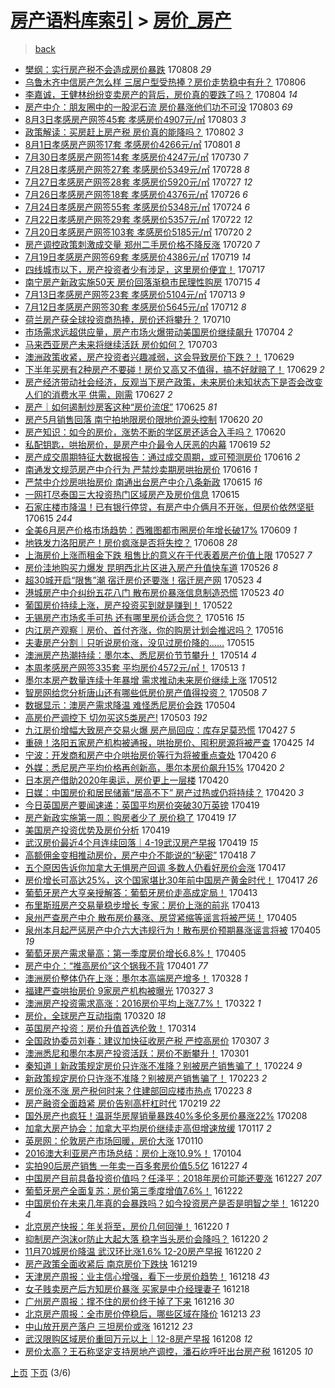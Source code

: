 [房产语料库索引](../../README.md)  > [房价_房产](房价_房产.md)
====
> [back](../README.md)

- [樊纲：实行房产税不会造成房价暴跌](http://jkwz.applinzi.com/ittc/6999383119067874321.html#%E6%A8%8A%E7%BA%B2%EF%BC%9A%E5%AE%9E%E8%A1%8C%E6%88%BF%E4%BA%A7%E7%A8%8E%E4%B8%8D%E4%BC%9A%E9%80%A0%E6%88%90%E6%88%BF%E4%BB%B7%E6%9A%B4%E8%B7%8C) 170808 *29* 
- [乌鲁木齐中信房产怎么样 三居户型受热捧？房价走势稳中有升？](http://jkwz.applinzi.com/ittc/6998630591678137360.html#%E4%B9%8C%E9%B2%81%E6%9C%A8%E9%BD%90%E4%B8%AD%E4%BF%A1%E6%88%BF%E4%BA%A7%E6%80%8E%E4%B9%88%E6%A0%B7+%E4%B8%89%E5%B1%85%E6%88%B7%E5%9E%8B%E5%8F%97%E7%83%AD%E6%8D%A7%EF%BC%9F%E6%88%BF%E4%BB%B7%E8%B5%B0%E5%8A%BF%E7%A8%B3%E4%B8%AD%E6%9C%89%E5%8D%87%EF%BC%9F) 170806  
- [李嘉诚，王健林纷纷变卖房产的背后，房价真的要跌了吗？](http://jkwz.applinzi.com/ittc/6997890757284070416.html#%E6%9D%8E%E5%98%89%E8%AF%9A%EF%BC%8C%E7%8E%8B%E5%81%A5%E6%9E%97%E7%BA%B7%E7%BA%B7%E5%8F%98%E5%8D%96%E6%88%BF%E4%BA%A7%E7%9A%84%E8%83%8C%E5%90%8E%EF%BC%8C%E6%88%BF%E4%BB%B7%E7%9C%9F%E7%9A%84%E8%A6%81%E8%B7%8C%E4%BA%86%E5%90%97%EF%BC%9F) 170804 *14* 
- [房产中介：朋友圈中的一股泥石流 房价暴涨他们功不可没](http://jkwz.applinzi.com/ittc/6997655848653161488.html#%E6%88%BF%E4%BA%A7%E4%B8%AD%E4%BB%8B%EF%BC%9A%E6%9C%8B%E5%8F%8B%E5%9C%88%E4%B8%AD%E7%9A%84%E4%B8%80%E8%82%A1%E6%B3%A5%E7%9F%B3%E6%B5%81+%E6%88%BF%E4%BB%B7%E6%9A%B4%E6%B6%A8%E4%BB%96%E4%BB%AC%E5%8A%9F%E4%B8%8D%E5%8F%AF%E6%B2%A1) 170803 *69* 
- [8月3日孝感房产网签45套 孝感房价4907元/㎡](http://jkwz.applinzi.com/ittc/6997637066794730512.html#8%E6%9C%883%E6%97%A5%E5%AD%9D%E6%84%9F%E6%88%BF%E4%BA%A7%E7%BD%91%E7%AD%BE45%E5%A5%97+%E5%AD%9D%E6%84%9F%E6%88%BF%E4%BB%B74907%E5%85%83%2F%E3%8E%A1) 170803 *3* 
- [政策解读：买房赶上房产税 房价真的能降吗？](http://jkwz.applinzi.com/ittc/6997148983280272400.html#%E6%94%BF%E7%AD%96%E8%A7%A3%E8%AF%BB%EF%BC%9A%E4%B9%B0%E6%88%BF%E8%B5%B6%E4%B8%8A%E6%88%BF%E4%BA%A7%E7%A8%8E+%E6%88%BF%E4%BB%B7%E7%9C%9F%E7%9A%84%E8%83%BD%E9%99%8D%E5%90%97%EF%BC%9F) 170802 *3* 
- [8月1日孝感房产网签17套 孝感房价4266元/㎡](http://jkwz.applinzi.com/ittc/6996896581398561809.html#8%E6%9C%881%E6%97%A5%E5%AD%9D%E6%84%9F%E6%88%BF%E4%BA%A7%E7%BD%91%E7%AD%BE17%E5%A5%97+%E5%AD%9D%E6%84%9F%E6%88%BF%E4%BB%B74266%E5%85%83%2F%E3%8E%A1) 170801 *8* 
- [7月30日孝感房产网签14套 孝感房价4247元/㎡](http://jkwz.applinzi.com/ittc/6996153508502701073.html#7%E6%9C%8830%E6%97%A5%E5%AD%9D%E6%84%9F%E6%88%BF%E4%BA%A7%E7%BD%91%E7%AD%BE14%E5%A5%97+%E5%AD%9D%E6%84%9F%E6%88%BF%E4%BB%B74247%E5%85%83%2F%E3%8E%A1) 170730 *7* 
- [7月28日孝感房产网签27套 孝感房价5349元/㎡](http://jkwz.applinzi.com/ittc/6995409875512067088.html#7%E6%9C%8828%E6%97%A5%E5%AD%9D%E6%84%9F%E6%88%BF%E4%BA%A7%E7%BD%91%E7%AD%BE27%E5%A5%97+%E5%AD%9D%E6%84%9F%E6%88%BF%E4%BB%B75349%E5%85%83%2F%E3%8E%A1) 170728 *8* 
- [7月27日孝感房产网签28套 孝感房价5920元/㎡](http://jkwz.applinzi.com/ittc/6995039326453629968.html#7%E6%9C%8827%E6%97%A5%E5%AD%9D%E6%84%9F%E6%88%BF%E4%BA%A7%E7%BD%91%E7%AD%BE28%E5%A5%97+%E5%AD%9D%E6%84%9F%E6%88%BF%E4%BB%B75920%E5%85%83%2F%E3%8E%A1) 170727 *12* 
- [7月26日孝感房产网签18套 孝感房价4376元/㎡](http://jkwz.applinzi.com/ittc/6994668216729994256.html#7%E6%9C%8826%E6%97%A5%E5%AD%9D%E6%84%9F%E6%88%BF%E4%BA%A7%E7%BD%91%E7%AD%BE18%E5%A5%97+%E5%AD%9D%E6%84%9F%E6%88%BF%E4%BB%B74376%E5%85%83%2F%E3%8E%A1) 170726 *6* 
- [7月24日孝感房产网签55套 孝感房价5348元/㎡](http://jkwz.applinzi.com/ittc/6993925515319444496.html#7%E6%9C%8824%E6%97%A5%E5%AD%9D%E6%84%9F%E6%88%BF%E4%BA%A7%E7%BD%91%E7%AD%BE55%E5%A5%97+%E5%AD%9D%E6%84%9F%E6%88%BF%E4%BB%B75348%E5%85%83%2F%E3%8E%A1) 170724 *6* 
- [7月22日孝感房产网签29套 孝感房价5357元/㎡](http://jkwz.applinzi.com/ittc/6993210142571906064.html#7%E6%9C%8822%E6%97%A5%E5%AD%9D%E6%84%9F%E6%88%BF%E4%BA%A7%E7%BD%91%E7%AD%BE29%E5%A5%97+%E5%AD%9D%E6%84%9F%E6%88%BF%E4%BB%B75357%E5%85%83%2F%E3%8E%A1) 170722 *12* 
- [7月20日孝感房产网签103套 孝感房价5185元/㎡](http://jkwz.applinzi.com/ittc/6992441728186188816.html#7%E6%9C%8820%E6%97%A5%E5%AD%9D%E6%84%9F%E6%88%BF%E4%BA%A7%E7%BD%91%E7%AD%BE103%E5%A5%97+%E5%AD%9D%E6%84%9F%E6%88%BF%E4%BB%B75185%E5%85%83%2F%E3%8E%A1) 170720 *2* 
- [房产调控政策刺激成交量 郑州二手房价格不降反涨](http://jkwz.applinzi.com/ittc/6992314149588435985.html#%E6%88%BF%E4%BA%A7%E8%B0%83%E6%8E%A7%E6%94%BF%E7%AD%96%E5%88%BA%E6%BF%80%E6%88%90%E4%BA%A4%E9%87%8F+%E9%83%91%E5%B7%9E%E4%BA%8C%E6%89%8B%E6%88%BF%E4%BB%B7%E6%A0%BC%E4%B8%8D%E9%99%8D%E5%8F%8D%E6%B6%A8) 170720 *7* 
- [7月19日孝感房产网签69套 孝感房价4386元/㎡](http://jkwz.applinzi.com/ittc/6992068345250448401.html#7%E6%9C%8819%E6%97%A5%E5%AD%9D%E6%84%9F%E6%88%BF%E4%BA%A7%E7%BD%91%E7%AD%BE69%E5%A5%97+%E5%AD%9D%E6%84%9F%E6%88%BF%E4%BB%B74386%E5%85%83%2F%E3%8E%A1) 170719 *14* 
- [四线城市以下，房产投资者少有涉足，这里房价便宜！](http://jkwz.applinzi.com/ittc/6991279211988648977.html#%E5%9B%9B%E7%BA%BF%E5%9F%8E%E5%B8%82%E4%BB%A5%E4%B8%8B%EF%BC%8C%E6%88%BF%E4%BA%A7%E6%8A%95%E8%B5%84%E8%80%85%E5%B0%91%E6%9C%89%E6%B6%89%E8%B6%B3%EF%BC%8C%E8%BF%99%E9%87%8C%E6%88%BF%E4%BB%B7%E4%BE%BF%E5%AE%9C%EF%BC%81) 170717  
- [南宁房产新政实施50天 房价回落渐稳市民理性购房](http://jkwz.applinzi.com/ittc/6990450862118667281.html#%E5%8D%97%E5%AE%81%E6%88%BF%E4%BA%A7%E6%96%B0%E6%94%BF%E5%AE%9E%E6%96%BD50%E5%A4%A9+%E6%88%BF%E4%BB%B7%E5%9B%9E%E8%90%BD%E6%B8%90%E7%A8%B3%E5%B8%82%E6%B0%91%E7%90%86%E6%80%A7%E8%B4%AD%E6%88%BF) 170715 *4* 
- [7月13日孝感房产网签23套 孝感房价5104元/㎡](http://jkwz.applinzi.com/ittc/6989844378372539408.html#7%E6%9C%8813%E6%97%A5%E5%AD%9D%E6%84%9F%E6%88%BF%E4%BA%A7%E7%BD%91%E7%AD%BE23%E5%A5%97+%E5%AD%9D%E6%84%9F%E6%88%BF%E4%BB%B75104%E5%85%83%2F%E3%8E%A1) 170713 *9* 
- [7月12日孝感房产网签30套 孝感房价5645元/㎡](http://jkwz.applinzi.com/ittc/6989470857028961296.html#7%E6%9C%8812%E6%97%A5%E5%AD%9D%E6%84%9F%E6%88%BF%E4%BA%A7%E7%BD%91%E7%AD%BE30%E5%A5%97+%E5%AD%9D%E6%84%9F%E6%88%BF%E4%BB%B75645%E5%85%83%2F%E3%8E%A1) 170712 *8* 
- [荷兰房产获全球投资商热捧，房价还将攀升？](http://jkwz.applinzi.com/ittc/6988622643417580548.html#%E8%8D%B7%E5%85%B0%E6%88%BF%E4%BA%A7%E8%8E%B7%E5%85%A8%E7%90%83%E6%8A%95%E8%B5%84%E5%95%86%E7%83%AD%E6%8D%A7%EF%BC%8C%E6%88%BF%E4%BB%B7%E8%BF%98%E5%B0%86%E6%94%80%E5%8D%87%EF%BC%9F) 170710  
- [市场需求远超供应量，房产市场火爆带动美国房价继续飙升](http://jkwz.applinzi.com/ittc/6986499674830537732.html#%E5%B8%82%E5%9C%BA%E9%9C%80%E6%B1%82%E8%BF%9C%E8%B6%85%E4%BE%9B%E5%BA%94%E9%87%8F%EF%BC%8C%E6%88%BF%E4%BA%A7%E5%B8%82%E5%9C%BA%E7%81%AB%E7%88%86%E5%B8%A6%E5%8A%A8%E7%BE%8E%E5%9B%BD%E6%88%BF%E4%BB%B7%E7%BB%A7%E7%BB%AD%E9%A3%99%E5%8D%87) 170704 *2* 
- [马来西亚房产未来将继续活跃 房价如何？](http://jkwz.applinzi.com/ittc/6986075503222850565.html#%E9%A9%AC%E6%9D%A5%E8%A5%BF%E4%BA%9A%E6%88%BF%E4%BA%A7%E6%9C%AA%E6%9D%A5%E5%B0%86%E7%BB%A7%E7%BB%AD%E6%B4%BB%E8%B7%83+%E6%88%BF%E4%BB%B7%E5%A6%82%E4%BD%95%EF%BC%9F) 170703  
- [澳洲政策收紧，房产投资者兴趣减弱，这会导致房价下跌？！](http://jkwz.applinzi.com/ittc/6984602322100290565.html#%E6%BE%B3%E6%B4%B2%E6%94%BF%E7%AD%96%E6%94%B6%E7%B4%A7%EF%BC%8C%E6%88%BF%E4%BA%A7%E6%8A%95%E8%B5%84%E8%80%85%E5%85%B4%E8%B6%A3%E5%87%8F%E5%BC%B1%EF%BC%8C%E8%BF%99%E4%BC%9A%E5%AF%BC%E8%87%B4%E6%88%BF%E4%BB%B7%E4%B8%8B%E8%B7%8C%EF%BC%9F%EF%BC%81) 170629  
- [下半年买房有2种房产不要碰！房价又高又不值得，搞不好就赔了！](http://jkwz.applinzi.com/ittc/6984589395691570181.html#%E4%B8%8B%E5%8D%8A%E5%B9%B4%E4%B9%B0%E6%88%BF%E6%9C%892%E7%A7%8D%E6%88%BF%E4%BA%A7%E4%B8%8D%E8%A6%81%E7%A2%B0%EF%BC%81%E6%88%BF%E4%BB%B7%E5%8F%88%E9%AB%98%E5%8F%88%E4%B8%8D%E5%80%BC%E5%BE%97%EF%BC%8C%E6%90%9E%E4%B8%8D%E5%A5%BD%E5%B0%B1%E8%B5%94%E4%BA%86%EF%BC%81) 170629 *2* 
- [房产经济带动社会经济，反观当下房产政策，未来房价未知状态下是否会改变人们的消费水平 供需，刚需](http://jkwz.applinzi.com/ittc/6982748222488314885.html#%E6%88%BF%E4%BA%A7%E7%BB%8F%E6%B5%8E%E5%B8%A6%E5%8A%A8%E7%A4%BE%E4%BC%9A%E7%BB%8F%E6%B5%8E%EF%BC%8C%E5%8F%8D%E8%A7%82%E5%BD%93%E4%B8%8B%E6%88%BF%E4%BA%A7%E6%94%BF%E7%AD%96%EF%BC%8C%E6%9C%AA%E6%9D%A5%E6%88%BF%E4%BB%B7%E6%9C%AA%E7%9F%A5%E7%8A%B6%E6%80%81%E4%B8%8B%E6%98%AF%E5%90%A6%E4%BC%9A%E6%94%B9%E5%8F%98%E4%BA%BA%E4%BB%AC%E7%9A%84%E6%B6%88%E8%B4%B9%E6%B0%B4%E5%B9%B3+%E4%BE%9B%E9%9C%80%EF%BC%8C%E5%88%9A%E9%9C%80) 170627 *2* 
- [房产｜如何遏制炒房客这种“房价流氓”](http://jkwz.applinzi.com/ittc/6983048302416102404.html#%E6%88%BF%E4%BA%A7%EF%BD%9C%E5%A6%82%E4%BD%95%E9%81%8F%E5%88%B6%E7%82%92%E6%88%BF%E5%AE%A2%E8%BF%99%E7%A7%8D%E2%80%9C%E6%88%BF%E4%BB%B7%E6%B5%81%E6%B0%93%E2%80%9D) 170625 *81* 
- [房产5月销售回落 南宁拍地限房价限地价源头控制](http://jkwz.applinzi.com/ittc/6981250126621180932.html#%E6%88%BF%E4%BA%A75%E6%9C%88%E9%94%80%E5%94%AE%E5%9B%9E%E8%90%BD+%E5%8D%97%E5%AE%81%E6%8B%8D%E5%9C%B0%E9%99%90%E6%88%BF%E4%BB%B7%E9%99%90%E5%9C%B0%E4%BB%B7%E6%BA%90%E5%A4%B4%E6%8E%A7%E5%88%B6) 170620 *20* 
- [房产知识：如今的房价，涨势不断的学区房还适合入手吗？](http://jkwz.applinzi.com/ittc/6981197628841657348.html#%E6%88%BF%E4%BA%A7%E7%9F%A5%E8%AF%86%EF%BC%9A%E5%A6%82%E4%BB%8A%E7%9A%84%E6%88%BF%E4%BB%B7%EF%BC%8C%E6%B6%A8%E5%8A%BF%E4%B8%8D%E6%96%AD%E7%9A%84%E5%AD%A6%E5%8C%BA%E6%88%BF%E8%BF%98%E9%80%82%E5%90%88%E5%85%A5%E6%89%8B%E5%90%97%EF%BC%9F) 170620  
- [私配钥匙，哄抬房价，是房产中介最令人厌恶的内幕](http://jkwz.applinzi.com/ittc/6980992280042144773.html#%E7%A7%81%E9%85%8D%E9%92%A5%E5%8C%99%EF%BC%8C%E5%93%84%E6%8A%AC%E6%88%BF%E4%BB%B7%EF%BC%8C%E6%98%AF%E6%88%BF%E4%BA%A7%E4%B8%AD%E4%BB%8B%E6%9C%80%E4%BB%A4%E4%BA%BA%E5%8E%8C%E6%81%B6%E7%9A%84%E5%86%85%E5%B9%95) 170619 *52* 
- [房产成交周期特征大数据报告：通过成交周期，或可预测房价](http://jkwz.applinzi.com/ittc/6979745619097699332.html#%E6%88%BF%E4%BA%A7%E6%88%90%E4%BA%A4%E5%91%A8%E6%9C%9F%E7%89%B9%E5%BE%81%E5%A4%A7%E6%95%B0%E6%8D%AE%E6%8A%A5%E5%91%8A%EF%BC%9A%E9%80%9A%E8%BF%87%E6%88%90%E4%BA%A4%E5%91%A8%E6%9C%9F%EF%BC%8C%E6%88%96%E5%8F%AF%E9%A2%84%E6%B5%8B%E6%88%BF%E4%BB%B7) 170616 *2* 
- [南通发文规范房产中介行为 严禁炒卖期房哄抬房价](http://jkwz.applinzi.com/ittc/6979709666371044357.html#%E5%8D%97%E9%80%9A%E5%8F%91%E6%96%87%E8%A7%84%E8%8C%83%E6%88%BF%E4%BA%A7%E4%B8%AD%E4%BB%8B%E8%A1%8C%E4%B8%BA+%E4%B8%A5%E7%A6%81%E7%82%92%E5%8D%96%E6%9C%9F%E6%88%BF%E5%93%84%E6%8A%AC%E6%88%BF%E4%BB%B7) 170616 *1* 
- [严禁中介炒房哄抬房价 南通出台房产中介八条新政](http://jkwz.applinzi.com/ittc/6979485035869504517.html#%E4%B8%A5%E7%A6%81%E4%B8%AD%E4%BB%8B%E7%82%92%E6%88%BF%E5%93%84%E6%8A%AC%E6%88%BF%E4%BB%B7+%E5%8D%97%E9%80%9A%E5%87%BA%E5%8F%B0%E6%88%BF%E4%BA%A7%E4%B8%AD%E4%BB%8B%E5%85%AB%E6%9D%A1%E6%96%B0%E6%94%BF) 170615 *16* 
- [一网打尽泰国三大投资热门区域房产及房价信息](http://jkwz.applinzi.com/ittc/6979394158669071365.html#%E4%B8%80%E7%BD%91%E6%89%93%E5%B0%BD%E6%B3%B0%E5%9B%BD%E4%B8%89%E5%A4%A7%E6%8A%95%E8%B5%84%E7%83%AD%E9%97%A8%E5%8C%BA%E5%9F%9F%E6%88%BF%E4%BA%A7%E5%8F%8A%E6%88%BF%E4%BB%B7%E4%BF%A1%E6%81%AF) 170615  
- [石家庄楼市降温！已有银行停贷，有房产中介俩月不开张，但房价依然坚挺](http://jkwz.applinzi.com/ittc/6979325629420798981.html#%E7%9F%B3%E5%AE%B6%E5%BA%84%E6%A5%BC%E5%B8%82%E9%99%8D%E6%B8%A9%EF%BC%81%E5%B7%B2%E6%9C%89%E9%93%B6%E8%A1%8C%E5%81%9C%E8%B4%B7%EF%BC%8C%E6%9C%89%E6%88%BF%E4%BA%A7%E4%B8%AD%E4%BB%8B%E4%BF%A9%E6%9C%88%E4%B8%8D%E5%BC%80%E5%BC%A0%EF%BC%8C%E4%BD%86%E6%88%BF%E4%BB%B7%E4%BE%9D%E7%84%B6%E5%9D%9A%E6%8C%BA) 170615 *244* 
- [全美6月房产价格市场趋势：西雅图都市圈房价年增长破17%](http://jkwz.applinzi.com/ittc/6977176753981096964.html#%E5%85%A8%E7%BE%8E6%E6%9C%88%E6%88%BF%E4%BA%A7%E4%BB%B7%E6%A0%BC%E5%B8%82%E5%9C%BA%E8%B6%8B%E5%8A%BF%EF%BC%9A%E8%A5%BF%E9%9B%85%E5%9B%BE%E9%83%BD%E5%B8%82%E5%9C%88%E6%88%BF%E4%BB%B7%E5%B9%B4%E5%A2%9E%E9%95%BF%E7%A0%B417%25) 170609 *1* 
- [地铁发力洛阳房产！房价疯涨是否将失控？](http://jkwz.applinzi.com/ittc/6976815064550999045.html#%E5%9C%B0%E9%93%81%E5%8F%91%E5%8A%9B%E6%B4%9B%E9%98%B3%E6%88%BF%E4%BA%A7%EF%BC%81%E6%88%BF%E4%BB%B7%E7%96%AF%E6%B6%A8%E6%98%AF%E5%90%A6%E5%B0%86%E5%A4%B1%E6%8E%A7%EF%BC%9F) 170608 *28* 
- [上海房价上涨而租金下跌 租售比的意义在于代表着房产价值上限](http://jkwz.applinzi.com/ittc/6972402052712907780.html#%E4%B8%8A%E6%B5%B7%E6%88%BF%E4%BB%B7%E4%B8%8A%E6%B6%A8%E8%80%8C%E7%A7%9F%E9%87%91%E4%B8%8B%E8%B7%8C+%E7%A7%9F%E5%94%AE%E6%AF%94%E7%9A%84%E6%84%8F%E4%B9%89%E5%9C%A8%E4%BA%8E%E4%BB%A3%E8%A1%A8%E7%9D%80%E6%88%BF%E4%BA%A7%E4%BB%B7%E5%80%BC%E4%B8%8A%E9%99%90) 170527 *7* 
- [房价洼地购买力爆发 昆明西北片区进入房产升值快车道](http://jkwz.applinzi.com/ittc/6972012505231524868.html#%E6%88%BF%E4%BB%B7%E6%B4%BC%E5%9C%B0%E8%B4%AD%E4%B9%B0%E5%8A%9B%E7%88%86%E5%8F%91+%E6%98%86%E6%98%8E%E8%A5%BF%E5%8C%97%E7%89%87%E5%8C%BA%E8%BF%9B%E5%85%A5%E6%88%BF%E4%BA%A7%E5%8D%87%E5%80%BC%E5%BF%AB%E8%BD%A6%E9%81%93) 170526 *8* 
- [超30城开启“限售”潮 宿迁房价还要涨！宿迁房产网](http://jkwz.applinzi.com/ittc/6970863115171267588.html#%E8%B6%8530%E5%9F%8E%E5%BC%80%E5%90%AF%E2%80%9C%E9%99%90%E5%94%AE%E2%80%9D%E6%BD%AE+%E5%AE%BF%E8%BF%81%E6%88%BF%E4%BB%B7%E8%BF%98%E8%A6%81%E6%B6%A8%EF%BC%81%E5%AE%BF%E8%BF%81%E6%88%BF%E4%BA%A7%E7%BD%91) 170523 *4* 
- [港城房产中介纠纷五花八门 散布房价暴涨信息制造恐慌](http://jkwz.applinzi.com/ittc/6970832112608347141.html#%E6%B8%AF%E5%9F%8E%E6%88%BF%E4%BA%A7%E4%B8%AD%E4%BB%8B%E7%BA%A0%E7%BA%B7%E4%BA%94%E8%8A%B1%E5%85%AB%E9%97%A8+%E6%95%A3%E5%B8%83%E6%88%BF%E4%BB%B7%E6%9A%B4%E6%B6%A8%E4%BF%A1%E6%81%AF%E5%88%B6%E9%80%A0%E6%81%90%E6%85%8C) 170523 *40* 
- [葡国房价持续上涨，房产投资买到就是赚到！](http://jkwz.applinzi.com/ittc/6970430190806107140.html#%E8%91%A1%E5%9B%BD%E6%88%BF%E4%BB%B7%E6%8C%81%E7%BB%AD%E4%B8%8A%E6%B6%A8%EF%BC%8C%E6%88%BF%E4%BA%A7%E6%8A%95%E8%B5%84%E4%B9%B0%E5%88%B0%E5%B0%B1%E6%98%AF%E8%B5%9A%E5%88%B0%EF%BC%81) 170522  
- [无锡房产市场炙手可热 还有哪里房价适合您？](http://jkwz.applinzi.com/ittc/6968203948631524356.html#%E6%97%A0%E9%94%A1%E6%88%BF%E4%BA%A7%E5%B8%82%E5%9C%BA%E7%82%99%E6%89%8B%E5%8F%AF%E7%83%AD+%E8%BF%98%E6%9C%89%E5%93%AA%E9%87%8C%E6%88%BF%E4%BB%B7%E9%80%82%E5%90%88%E6%82%A8%EF%BC%9F) 170516 *15* 
- [内江房产观察｜房价、首付齐涨，你的购房计划会推迟吗？](http://jkwz.applinzi.com/ittc/6968197928878343172.html#%E5%86%85%E6%B1%9F%E6%88%BF%E4%BA%A7%E8%A7%82%E5%AF%9F%EF%BD%9C%E6%88%BF%E4%BB%B7%E3%80%81%E9%A6%96%E4%BB%98%E9%BD%90%E6%B6%A8%EF%BC%8C%E4%BD%A0%E7%9A%84%E8%B4%AD%E6%88%BF%E8%AE%A1%E5%88%92%E4%BC%9A%E6%8E%A8%E8%BF%9F%E5%90%97%EF%BC%9F) 170516  
- [夫妻房产分割｜只听说房价涨，没见过房价降的……](http://jkwz.applinzi.com/ittc/6965336130303034372.html#%E5%A4%AB%E5%A6%BB%E6%88%BF%E4%BA%A7%E5%88%86%E5%89%B2%EF%BD%9C%E5%8F%AA%E5%90%AC%E8%AF%B4%E6%88%BF%E4%BB%B7%E6%B6%A8%EF%BC%8C%E6%B2%A1%E8%A7%81%E8%BF%87%E6%88%BF%E4%BB%B7%E9%99%8D%E7%9A%84%E2%80%A6%E2%80%A6) 170515  
- [澳洲房产热潮持续：墨尔本、悉尼房价节节攀升！](http://jkwz.applinzi.com/ittc/6966870773837857796.html#%E6%BE%B3%E6%B4%B2%E6%88%BF%E4%BA%A7%E7%83%AD%E6%BD%AE%E6%8C%81%E7%BB%AD%EF%BC%9A%E5%A2%A8%E5%B0%94%E6%9C%AC%E3%80%81%E6%82%89%E5%B0%BC%E6%88%BF%E4%BB%B7%E8%8A%82%E8%8A%82%E6%94%80%E5%8D%87%EF%BC%81) 170514 *4* 
- [本周孝感房产网签335套 平均房价4572元/㎡！](http://jkwz.applinzi.com/ittc/6967100807328564229.html#%E6%9C%AC%E5%91%A8%E5%AD%9D%E6%84%9F%E6%88%BF%E4%BA%A7%E7%BD%91%E7%AD%BE335%E5%A5%97+%E5%B9%B3%E5%9D%87%E6%88%BF%E4%BB%B74572%E5%85%83%2F%E3%8E%A1%EF%BC%81) 170513 *1* 
- [墨尔本房产数量连续十年暴增 需求推动未来房价继续上涨](http://jkwz.applinzi.com/ittc/6966724867859678212.html#%E5%A2%A8%E5%B0%94%E6%9C%AC%E6%88%BF%E4%BA%A7%E6%95%B0%E9%87%8F%E8%BF%9E%E7%BB%AD%E5%8D%81%E5%B9%B4%E6%9A%B4%E5%A2%9E+%E9%9C%80%E6%B1%82%E6%8E%A8%E5%8A%A8%E6%9C%AA%E6%9D%A5%E6%88%BF%E4%BB%B7%E7%BB%A7%E7%BB%AD%E4%B8%8A%E6%B6%A8) 170512  
- [智房网给您分析唐山还有哪些低房价房产值得投资？](http://jkwz.applinzi.com/ittc/6965329058479997957.html#%E6%99%BA%E6%88%BF%E7%BD%91%E7%BB%99%E6%82%A8%E5%88%86%E6%9E%90%E5%94%90%E5%B1%B1%E8%BF%98%E6%9C%89%E5%93%AA%E4%BA%9B%E4%BD%8E%E6%88%BF%E4%BB%B7%E6%88%BF%E4%BA%A7%E5%80%BC%E5%BE%97%E6%8A%95%E8%B5%84%EF%BC%9F) 170508 *7* 
- [数据显示：澳房产需求降温 难怪悉尼房价会跌](http://jkwz.applinzi.com/ittc/6963814770250613765.html#%E6%95%B0%E6%8D%AE%E6%98%BE%E7%A4%BA%EF%BC%9A%E6%BE%B3%E6%88%BF%E4%BA%A7%E9%9C%80%E6%B1%82%E9%99%8D%E6%B8%A9+%E9%9A%BE%E6%80%AA%E6%82%89%E5%B0%BC%E6%88%BF%E4%BB%B7%E4%BC%9A%E8%B7%8C) 170504  
- [高房价严调控下 切勿买这5类房产!](http://jkwz.applinzi.com/ittc/6963550188776981509.html#%E9%AB%98%E6%88%BF%E4%BB%B7%E4%B8%A5%E8%B0%83%E6%8E%A7%E4%B8%8B+%E5%88%87%E5%8B%BF%E4%B9%B0%E8%BF%995%E7%B1%BB%E6%88%BF%E4%BA%A7%21) 170503 *192* 
- [九江房价增幅大致房产交易火爆 房产局回应：库存足莫恐慌](http://jkwz.applinzi.com/ittc/6961126997085389829.html#%E4%B9%9D%E6%B1%9F%E6%88%BF%E4%BB%B7%E5%A2%9E%E5%B9%85%E5%A4%A7%E8%87%B4%E6%88%BF%E4%BA%A7%E4%BA%A4%E6%98%93%E7%81%AB%E7%88%86+%E6%88%BF%E4%BA%A7%E5%B1%80%E5%9B%9E%E5%BA%94%EF%BC%9A%E5%BA%93%E5%AD%98%E8%B6%B3%E8%8E%AB%E6%81%90%E6%85%8C) 170427 *5* 
- [重磅！洛阳五家房产机构被通报，哄抬房价、囤积房源将被严查](http://jkwz.applinzi.com/ittc/6960399116680037380.html#%E9%87%8D%E7%A3%85%EF%BC%81%E6%B4%9B%E9%98%B3%E4%BA%94%E5%AE%B6%E6%88%BF%E4%BA%A7%E6%9C%BA%E6%9E%84%E8%A2%AB%E9%80%9A%E6%8A%A5%EF%BC%8C%E5%93%84%E6%8A%AC%E6%88%BF%E4%BB%B7%E3%80%81%E5%9B%A4%E7%A7%AF%E6%88%BF%E6%BA%90%E5%B0%86%E8%A2%AB%E4%B8%A5%E6%9F%A5) 170425 *14* 
- [宁波：开发商和房产中介哄抬房价等行为将被重点查处](http://jkwz.applinzi.com/ittc/6958636652128896005.html#%E5%AE%81%E6%B3%A2%EF%BC%9A%E5%BC%80%E5%8F%91%E5%95%86%E5%92%8C%E6%88%BF%E4%BA%A7%E4%B8%AD%E4%BB%8B%E5%93%84%E6%8A%AC%E6%88%BF%E4%BB%B7%E7%AD%89%E8%A1%8C%E4%B8%BA%E5%B0%86%E8%A2%AB%E9%87%8D%E7%82%B9%E6%9F%A5%E5%A4%84) 170420 *6* 
- [外媒：悉尼房产平均价格再创新高，墨尔本房价飙升15%](http://jkwz.applinzi.com/ittc/6958633181791126533.html#%E5%A4%96%E5%AA%92%EF%BC%9A%E6%82%89%E5%B0%BC%E6%88%BF%E4%BA%A7%E5%B9%B3%E5%9D%87%E4%BB%B7%E6%A0%BC%E5%86%8D%E5%88%9B%E6%96%B0%E9%AB%98%EF%BC%8C%E5%A2%A8%E5%B0%94%E6%9C%AC%E6%88%BF%E4%BB%B7%E9%A3%99%E5%8D%8715%25) 170420 *2* 
- [日本房产借助2020年奥运，房价更上一层楼](http://jkwz.applinzi.com/ittc/6958620490485728260.html#%E6%97%A5%E6%9C%AC%E6%88%BF%E4%BA%A7%E5%80%9F%E5%8A%A92020%E5%B9%B4%E5%A5%A5%E8%BF%90%EF%BC%8C%E6%88%BF%E4%BB%B7%E6%9B%B4%E4%B8%8A%E4%B8%80%E5%B1%82%E6%A5%BC) 170420  
- [日媒：中国房价和居民储蓄“居高不下” 房产过热或仍将持续？](http://jkwz.applinzi.com/ittc/6958571760243966981.html#%E6%97%A5%E5%AA%92%EF%BC%9A%E4%B8%AD%E5%9B%BD%E6%88%BF%E4%BB%B7%E5%92%8C%E5%B1%85%E6%B0%91%E5%82%A8%E8%93%84%E2%80%9C%E5%B1%85%E9%AB%98%E4%B8%8D%E4%B8%8B%E2%80%9D+%E6%88%BF%E4%BA%A7%E8%BF%87%E7%83%AD%E6%88%96%E4%BB%8D%E5%B0%86%E6%8C%81%E7%BB%AD%EF%BC%9F) 170420 *3* 
- [今日英国房产要闻速递：英国平均房价突破30万英镑](http://jkwz.applinzi.com/ittc/6958388652672549892.html#%E4%BB%8A%E6%97%A5%E8%8B%B1%E5%9B%BD%E6%88%BF%E4%BA%A7%E8%A6%81%E9%97%BB%E9%80%9F%E9%80%92%EF%BC%9A%E8%8B%B1%E5%9B%BD%E5%B9%B3%E5%9D%87%E6%88%BF%E4%BB%B7%E7%AA%81%E7%A0%B430%E4%B8%87%E8%8B%B1%E9%95%91) 170419  
- [房产新政实施第一周：购房者少了 房价稳了](http://jkwz.applinzi.com/ittc/6958335838160159749.html#%E6%88%BF%E4%BA%A7%E6%96%B0%E6%94%BF%E5%AE%9E%E6%96%BD%E7%AC%AC%E4%B8%80%E5%91%A8%EF%BC%9A%E8%B4%AD%E6%88%BF%E8%80%85%E5%B0%91%E4%BA%86+%E6%88%BF%E4%BB%B7%E7%A8%B3%E4%BA%86) 170419 *17* 
- [美国房产投资优势及房价分析](http://jkwz.applinzi.com/ittc/6958312651510776836.html#%E7%BE%8E%E5%9B%BD%E6%88%BF%E4%BA%A7%E6%8A%95%E8%B5%84%E4%BC%98%E5%8A%BF%E5%8F%8A%E6%88%BF%E4%BB%B7%E5%88%86%E6%9E%90) 170419  
- [武汉房价最近4个月连续回落｜4-19武汉房产早报](http://jkwz.applinzi.com/ittc/6958147732249248772.html#%E6%AD%A6%E6%B1%89%E6%88%BF%E4%BB%B7%E6%9C%80%E8%BF%914%E4%B8%AA%E6%9C%88%E8%BF%9E%E7%BB%AD%E5%9B%9E%E8%90%BD%EF%BD%9C4-19%E6%AD%A6%E6%B1%89%E6%88%BF%E4%BA%A7%E6%97%A9%E6%8A%A5) 170419 *15* 
- [高额佣金变相推动房价，房产中介不能说的“秘密”](http://jkwz.applinzi.com/ittc/6957904725763687429.html#%E9%AB%98%E9%A2%9D%E4%BD%A3%E9%87%91%E5%8F%98%E7%9B%B8%E6%8E%A8%E5%8A%A8%E6%88%BF%E4%BB%B7%EF%BC%8C%E6%88%BF%E4%BA%A7%E4%B8%AD%E4%BB%8B%E4%B8%8D%E8%83%BD%E8%AF%B4%E7%9A%84%E2%80%9C%E7%A7%98%E5%AF%86%E2%80%9D) 170418 *7* 
- [五个原因告诉你加拿大无惧房产回调 多数人仍看好房价会涨](http://jkwz.applinzi.com/ittc/6957475624980579332.html#%E4%BA%94%E4%B8%AA%E5%8E%9F%E5%9B%A0%E5%91%8A%E8%AF%89%E4%BD%A0%E5%8A%A0%E6%8B%BF%E5%A4%A7%E6%97%A0%E6%83%A7%E6%88%BF%E4%BA%A7%E5%9B%9E%E8%B0%83+%E5%A4%9A%E6%95%B0%E4%BA%BA%E4%BB%8D%E7%9C%8B%E5%A5%BD%E6%88%BF%E4%BB%B7%E4%BC%9A%E6%B6%A8) 170417  
- [房价增长可高达25%，这个国家堪比30年前中国房产黄金时代！](http://jkwz.applinzi.com/ittc/6957424731744633860.html#%E6%88%BF%E4%BB%B7%E5%A2%9E%E9%95%BF%E5%8F%AF%E9%AB%98%E8%BE%BE25%25%EF%BC%8C%E8%BF%99%E4%B8%AA%E5%9B%BD%E5%AE%B6%E5%A0%AA%E6%AF%9430%E5%B9%B4%E5%89%8D%E4%B8%AD%E5%9B%BD%E6%88%BF%E4%BA%A7%E9%BB%84%E9%87%91%E6%97%B6%E4%BB%A3%EF%BC%81) 170417 *26* 
- [葡萄牙房产大亨亲授解答：葡萄牙房价走高成定局！](http://jkwz.applinzi.com/ittc/6956069188014703621.html#%E8%91%A1%E8%90%84%E7%89%99%E6%88%BF%E4%BA%A7%E5%A4%A7%E4%BA%A8%E4%BA%B2%E6%8E%88%E8%A7%A3%E7%AD%94%EF%BC%9A%E8%91%A1%E8%90%84%E7%89%99%E6%88%BF%E4%BB%B7%E8%B5%B0%E9%AB%98%E6%88%90%E5%AE%9A%E5%B1%80%EF%BC%81) 170413  
- [布里斯班房产交易量稳步增长 专家：房价上涨的前兆](http://jkwz.applinzi.com/ittc/6956042421304558597.html#%E5%B8%83%E9%87%8C%E6%96%AF%E7%8F%AD%E6%88%BF%E4%BA%A7%E4%BA%A4%E6%98%93%E9%87%8F%E7%A8%B3%E6%AD%A5%E5%A2%9E%E9%95%BF+%E4%B8%93%E5%AE%B6%EF%BC%9A%E6%88%BF%E4%BB%B7%E4%B8%8A%E6%B6%A8%E7%9A%84%E5%89%8D%E5%85%86) 170413  
- [泉州严查房产中介 散布房价暴涨、房贷紧缩等谣言将被严惩！](http://jkwz.applinzi.com/ittc/6953177113812272133.html#%E6%B3%89%E5%B7%9E%E4%B8%A5%E6%9F%A5%E6%88%BF%E4%BA%A7%E4%B8%AD%E4%BB%8B+%E6%95%A3%E5%B8%83%E6%88%BF%E4%BB%B7%E6%9A%B4%E6%B6%A8%E3%80%81%E6%88%BF%E8%B4%B7%E7%B4%A7%E7%BC%A9%E7%AD%89%E8%B0%A3%E8%A8%80%E5%B0%86%E8%A2%AB%E4%B8%A5%E6%83%A9%EF%BC%81) 170405  
- [泉州本月起严惩房产中介六大违规行为！散布房价预期暴涨谣言将被](http://jkwz.applinzi.com/ittc/6953152691348964356.html#%E6%B3%89%E5%B7%9E%E6%9C%AC%E6%9C%88%E8%B5%B7%E4%B8%A5%E6%83%A9%E6%88%BF%E4%BA%A7%E4%B8%AD%E4%BB%8B%E5%85%AD%E5%A4%A7%E8%BF%9D%E8%A7%84%E8%A1%8C%E4%B8%BA%EF%BC%81%E6%95%A3%E5%B8%83%E6%88%BF%E4%BB%B7%E9%A2%84%E6%9C%9F%E6%9A%B4%E6%B6%A8%E8%B0%A3%E8%A8%80%E5%B0%86%E8%A2%AB) 170405 *19* 
- [葡萄牙房产需求量高：第一季度房价增长6.8%！](http://jkwz.applinzi.com/ittc/6953100465528112133.html#%E8%91%A1%E8%90%84%E7%89%99%E6%88%BF%E4%BA%A7%E9%9C%80%E6%B1%82%E9%87%8F%E9%AB%98%EF%BC%9A%E7%AC%AC%E4%B8%80%E5%AD%A3%E5%BA%A6%E6%88%BF%E4%BB%B7%E5%A2%9E%E9%95%BF6.8%25%EF%BC%81) 170405  
- [房产中介：“推高房价”这个锅我不背](http://jkwz.applinzi.com/ittc/6951660759284188165.html#%E6%88%BF%E4%BA%A7%E4%B8%AD%E4%BB%8B%EF%BC%9A%E2%80%9C%E6%8E%A8%E9%AB%98%E6%88%BF%E4%BB%B7%E2%80%9D%E8%BF%99%E4%B8%AA%E9%94%85%E6%88%91%E4%B8%8D%E8%83%8C) 170401 *77* 
- [澳洲房价整体仍在上涨：墨尔本高端房产增多！](http://jkwz.applinzi.com/ittc/6950131185685627908.html#%E6%BE%B3%E6%B4%B2%E6%88%BF%E4%BB%B7%E6%95%B4%E4%BD%93%E4%BB%8D%E5%9C%A8%E4%B8%8A%E6%B6%A8%EF%BC%9A%E5%A2%A8%E5%B0%94%E6%9C%AC%E9%AB%98%E7%AB%AF%E6%88%BF%E4%BA%A7%E5%A2%9E%E5%A4%9A%EF%BC%81) 170328 *1* 
- [福建严查哄抬房价 9家房产机构被曝光](http://jkwz.applinzi.com/ittc/6949718813133243397.html#%E7%A6%8F%E5%BB%BA%E4%B8%A5%E6%9F%A5%E5%93%84%E6%8A%AC%E6%88%BF%E4%BB%B7+9%E5%AE%B6%E6%88%BF%E4%BA%A7%E6%9C%BA%E6%9E%84%E8%A2%AB%E6%9B%9D%E5%85%89) 170327 *3* 
- [澳洲房产投资需求高涨：2016房价平均上涨7.7%！](http://jkwz.applinzi.com/ittc/6947903485084435461.html#%E6%BE%B3%E6%B4%B2%E6%88%BF%E4%BA%A7%E6%8A%95%E8%B5%84%E9%9C%80%E6%B1%82%E9%AB%98%E6%B6%A8%EF%BC%9A2016%E6%88%BF%E4%BB%B7%E5%B9%B3%E5%9D%87%E4%B8%8A%E6%B6%A87.7%25%EF%BC%81) 170322 *1* 
- [房价，全球房产互动指南](http://jkwz.applinzi.com/ittc/6946740276516357125.html#%E6%88%BF%E4%BB%B7%EF%BC%8C%E5%85%A8%E7%90%83%E6%88%BF%E4%BA%A7%E4%BA%92%E5%8A%A8%E6%8C%87%E5%8D%97) 170320 *18* 
- [英国房产投资：房价升值首选伦敦！](http://jkwz.applinzi.com/ittc/6944938988019385348.html#%E8%8B%B1%E5%9B%BD%E6%88%BF%E4%BA%A7%E6%8A%95%E8%B5%84%EF%BC%9A%E6%88%BF%E4%BB%B7%E5%8D%87%E5%80%BC%E9%A6%96%E9%80%89%E4%BC%A6%E6%95%A6%EF%BC%81) 170314  
- [全国政协委员刘春：建议加快征收房产税 严控高房价](http://jkwz.applinzi.com/ittc/6942205556419986436.html#%E5%85%A8%E5%9B%BD%E6%94%BF%E5%8D%8F%E5%A7%94%E5%91%98%E5%88%98%E6%98%A5%EF%BC%9A%E5%BB%BA%E8%AE%AE%E5%8A%A0%E5%BF%AB%E5%BE%81%E6%94%B6%E6%88%BF%E4%BA%A7%E7%A8%8E+%E4%B8%A5%E6%8E%A7%E9%AB%98%E6%88%BF%E4%BB%B7) 170307 *3* 
- [澳洲悉尼和墨尔本房产投资活跃：房价不断攀升！](http://jkwz.applinzi.com/ittc/6940110929114170373.html#%E6%BE%B3%E6%B4%B2%E6%82%89%E5%B0%BC%E5%92%8C%E5%A2%A8%E5%B0%94%E6%9C%AC%E6%88%BF%E4%BA%A7%E6%8A%95%E8%B5%84%E6%B4%BB%E8%B7%83%EF%BC%9A%E6%88%BF%E4%BB%B7%E4%B8%8D%E6%96%AD%E6%94%80%E5%8D%87%EF%BC%81) 170301  
- [秦知道丨新政策规定房价只许涨不准降？别被房产销售骗了！](http://jkwz.applinzi.com/ittc/6938125902767719429.html#%E7%A7%A6%E7%9F%A5%E9%81%93%E4%B8%A8%E6%96%B0%E6%94%BF%E7%AD%96%E8%A7%84%E5%AE%9A%E6%88%BF%E4%BB%B7%E5%8F%AA%E8%AE%B8%E6%B6%A8%E4%B8%8D%E5%87%86%E9%99%8D%EF%BC%9F%E5%88%AB%E8%A2%AB%E6%88%BF%E4%BA%A7%E9%94%80%E5%94%AE%E9%AA%97%E4%BA%86%EF%BC%81) 170224 *9* 
- [新政策规定房价只许涨不准降？别被房产销售骗了！](http://jkwz.applinzi.com/ittc/6937916762141230085.html#%E6%96%B0%E6%94%BF%E7%AD%96%E8%A7%84%E5%AE%9A%E6%88%BF%E4%BB%B7%E5%8F%AA%E8%AE%B8%E6%B6%A8%E4%B8%8D%E5%87%86%E9%99%8D%EF%BC%9F%E5%88%AB%E8%A2%AB%E6%88%BF%E4%BA%A7%E9%94%80%E5%94%AE%E9%AA%97%E4%BA%86%EF%BC%81) 170223 *2* 
- [房价涨不涨 房产税何时来？住建部回应楼市热点](http://jkwz.applinzi.com/ittc/6937848560270967812.html#%E6%88%BF%E4%BB%B7%E6%B6%A8%E4%B8%8D%E6%B6%A8+%E6%88%BF%E4%BA%A7%E7%A8%8E%E4%BD%95%E6%97%B6%E6%9D%A5%EF%BC%9F%E4%BD%8F%E5%BB%BA%E9%83%A8%E5%9B%9E%E5%BA%94%E6%A5%BC%E5%B8%82%E7%83%AD%E7%82%B9) 170223 *8* 
- [房产融资全面趋紧 房价告别高杆杠时代](http://jkwz.applinzi.com/ittc/6936401437847454725.html#%E6%88%BF%E4%BA%A7%E8%9E%8D%E8%B5%84%E5%85%A8%E9%9D%A2%E8%B6%8B%E7%B4%A7+%E6%88%BF%E4%BB%B7%E5%91%8A%E5%88%AB%E9%AB%98%E6%9D%86%E6%9D%A0%E6%97%B6%E4%BB%A3) 170219 *22* 
- [国外房产也疯狂！温哥华房屋销量暴跌40%多伦多房价暴涨22%](http://jkwz.applinzi.com/ittc/6932267363134342149.html#%E5%9B%BD%E5%A4%96%E6%88%BF%E4%BA%A7%E4%B9%9F%E7%96%AF%E7%8B%82%EF%BC%81%E6%B8%A9%E5%93%A5%E5%8D%8E%E6%88%BF%E5%B1%8B%E9%94%80%E9%87%8F%E6%9A%B4%E8%B7%8C40%25%E5%A4%9A%E4%BC%A6%E5%A4%9A%E6%88%BF%E4%BB%B7%E6%9A%B4%E6%B6%A822%25) 170208  
- [加拿大房产协会：加拿大平均房价继续走高但增速放缓](http://jkwz.applinzi.com/ittc/6923945926606717957.html#%E5%8A%A0%E6%8B%BF%E5%A4%A7%E6%88%BF%E4%BA%A7%E5%8D%8F%E4%BC%9A%EF%BC%9A%E5%8A%A0%E6%8B%BF%E5%A4%A7%E5%B9%B3%E5%9D%87%E6%88%BF%E4%BB%B7%E7%BB%A7%E7%BB%AD%E8%B5%B0%E9%AB%98%E4%BD%86%E5%A2%9E%E9%80%9F%E6%94%BE%E7%BC%93) 170117 *2* 
- [英房网：伦敦房产市场回暖，房价大涨](http://jkwz.applinzi.com/ittc/6921558246543590404.html#%E8%8B%B1%E6%88%BF%E7%BD%91%EF%BC%9A%E4%BC%A6%E6%95%A6%E6%88%BF%E4%BA%A7%E5%B8%82%E5%9C%BA%E5%9B%9E%E6%9A%96%EF%BC%8C%E6%88%BF%E4%BB%B7%E5%A4%A7%E6%B6%A8) 170110  
- [2016澳大利亚房产市场总结：房价上涨10.9%！](http://jkwz.applinzi.com/ittc/6919333865000010757.html#2016%E6%BE%B3%E5%A4%A7%E5%88%A9%E4%BA%9A%E6%88%BF%E4%BA%A7%E5%B8%82%E5%9C%BA%E6%80%BB%E7%BB%93%EF%BC%9A%E6%88%BF%E4%BB%B7%E4%B8%8A%E6%B6%A810.9%25%EF%BC%81) 170104  
- [实拍90后房产销售 一年卖一百多套房价值5.5亿](http://jkwz.applinzi.com/ittc/6916360428648399876.html#%E5%AE%9E%E6%8B%8D90%E5%90%8E%E6%88%BF%E4%BA%A7%E9%94%80%E5%94%AE+%E4%B8%80%E5%B9%B4%E5%8D%96%E4%B8%80%E7%99%BE%E5%A4%9A%E5%A5%97%E6%88%BF%E4%BB%B7%E5%80%BC5.5%E4%BA%BF) 161227 *4* 
- [中国房产目前具备投资价值吗？任泽平：2018年房价可能还要涨](http://jkwz.applinzi.com/ittc/6916344153134072836.html#%E4%B8%AD%E5%9B%BD%E6%88%BF%E4%BA%A7%E7%9B%AE%E5%89%8D%E5%85%B7%E5%A4%87%E6%8A%95%E8%B5%84%E4%BB%B7%E5%80%BC%E5%90%97%EF%BC%9F%E4%BB%BB%E6%B3%BD%E5%B9%B3%EF%BC%9A2018%E5%B9%B4%E6%88%BF%E4%BB%B7%E5%8F%AF%E8%83%BD%E8%BF%98%E8%A6%81%E6%B6%A8) 161227 *207* 
- [葡萄牙房产全面复苏：房价第三季度增值7.6%！](http://jkwz.applinzi.com/ittc/6914504668704408580.html#%E8%91%A1%E8%90%84%E7%89%99%E6%88%BF%E4%BA%A7%E5%85%A8%E9%9D%A2%E5%A4%8D%E8%8B%8F%EF%BC%9A%E6%88%BF%E4%BB%B7%E7%AC%AC%E4%B8%89%E5%AD%A3%E5%BA%A6%E5%A2%9E%E5%80%BC7.6%25%EF%BC%81) 161222  
- [中国房价在未来几年真的会暴跌吗？如今投资房产是否是明智之举！](http://jkwz.applinzi.com/ittc/6913797061740069892.html#%E4%B8%AD%E5%9B%BD%E6%88%BF%E4%BB%B7%E5%9C%A8%E6%9C%AA%E6%9D%A5%E5%87%A0%E5%B9%B4%E7%9C%9F%E7%9A%84%E4%BC%9A%E6%9A%B4%E8%B7%8C%E5%90%97%EF%BC%9F%E5%A6%82%E4%BB%8A%E6%8A%95%E8%B5%84%E6%88%BF%E4%BA%A7%E6%98%AF%E5%90%A6%E6%98%AF%E6%98%8E%E6%99%BA%E4%B9%8B%E4%B8%BE%EF%BC%81) 161220 *4* 
- [北京房产快报：年关将至，房价几何回弹！](http://jkwz.applinzi.com/ittc/6913780856744576004.html#%E5%8C%97%E4%BA%AC%E6%88%BF%E4%BA%A7%E5%BF%AB%E6%8A%A5%EF%BC%9A%E5%B9%B4%E5%85%B3%E5%B0%86%E8%87%B3%EF%BC%8C%E6%88%BF%E4%BB%B7%E5%87%A0%E4%BD%95%E5%9B%9E%E5%BC%B9%EF%BC%81) 161220 *1* 
- [抑制房产泡沫or防止大起大落 稳字当头房价会降吗？](http://jkwz.applinzi.com/ittc/6913638783487837188.html#%E6%8A%91%E5%88%B6%E6%88%BF%E4%BA%A7%E6%B3%A1%E6%B2%ABor%E9%98%B2%E6%AD%A2%E5%A4%A7%E8%B5%B7%E5%A4%A7%E8%90%BD+%E7%A8%B3%E5%AD%97%E5%BD%93%E5%A4%B4%E6%88%BF%E4%BB%B7%E4%BC%9A%E9%99%8D%E5%90%97%EF%BC%9F) 161220 *2* 
- [11月70城房价降温 武汉环比涨1.6% 12-20房产早报](http://jkwz.applinzi.com/ittc/6913635757465273348.html#11%E6%9C%8870%E5%9F%8E%E6%88%BF%E4%BB%B7%E9%99%8D%E6%B8%A9+%E6%AD%A6%E6%B1%89%E7%8E%AF%E6%AF%94%E6%B6%A81.6%25+12-20%E6%88%BF%E4%BA%A7%E6%97%A9%E6%8A%A5) 161220 *2* 
- [房产政策全面收紧后 南京房价下跌快](http://jkwz.applinzi.com/ittc/6913380376738530308.html#%E6%88%BF%E4%BA%A7%E6%94%BF%E7%AD%96%E5%85%A8%E9%9D%A2%E6%94%B6%E7%B4%A7%E5%90%8E+%E5%8D%97%E4%BA%AC%E6%88%BF%E4%BB%B7%E4%B8%8B%E8%B7%8C%E5%BF%AB) 161219  
- [天津房产周报：业主信心增强，看下一步房价趋势！](http://jkwz.applinzi.com/ittc/6913047331401630725.html#%E5%A4%A9%E6%B4%A5%E6%88%BF%E4%BA%A7%E5%91%A8%E6%8A%A5%EF%BC%9A%E4%B8%9A%E4%B8%BB%E4%BF%A1%E5%BF%83%E5%A2%9E%E5%BC%BA%EF%BC%8C%E7%9C%8B%E4%B8%8B%E4%B8%80%E6%AD%A5%E6%88%BF%E4%BB%B7%E8%B6%8B%E5%8A%BF%EF%BC%81) 161218 *43* 
- [女子贱卖房产后方知房价暴涨 买家是中介经理妻子](http://jkwz.applinzi.com/ittc/6913046554247431173.html#%E5%A5%B3%E5%AD%90%E8%B4%B1%E5%8D%96%E6%88%BF%E4%BA%A7%E5%90%8E%E6%96%B9%E7%9F%A5%E6%88%BF%E4%BB%B7%E6%9A%B4%E6%B6%A8+%E4%B9%B0%E5%AE%B6%E6%98%AF%E4%B8%AD%E4%BB%8B%E7%BB%8F%E7%90%86%E5%A6%BB%E5%AD%90) 161218  
- [广州房产周报：撑不住的房价终于掉了下来](http://jkwz.applinzi.com/ittc/6912287438038107141.html#%E5%B9%BF%E5%B7%9E%E6%88%BF%E4%BA%A7%E5%91%A8%E6%8A%A5%EF%BC%9A%E6%92%91%E4%B8%8D%E4%BD%8F%E7%9A%84%E6%88%BF%E4%BB%B7%E7%BB%88%E4%BA%8E%E6%8E%89%E4%BA%86%E4%B8%8B%E6%9D%A5) 161216 *30* 
- [北京房产周报：全市房价停稳后，哪些区域在降价](http://jkwz.applinzi.com/ittc/6911191674553631749.html#%E5%8C%97%E4%BA%AC%E6%88%BF%E4%BA%A7%E5%91%A8%E6%8A%A5%EF%BC%9A%E5%85%A8%E5%B8%82%E6%88%BF%E4%BB%B7%E5%81%9C%E7%A8%B3%E5%90%8E%EF%BC%8C%E5%93%AA%E4%BA%9B%E5%8C%BA%E5%9F%9F%E5%9C%A8%E9%99%8D%E4%BB%B7) 161213 *23* 
- [中山放开房产落户 三坦房价或涨](http://jkwz.applinzi.com/ittc/6910661684149879813.html#%E4%B8%AD%E5%B1%B1%E6%94%BE%E5%BC%80%E6%88%BF%E4%BA%A7%E8%90%BD%E6%88%B7+%E4%B8%89%E5%9D%A6%E6%88%BF%E4%BB%B7%E6%88%96%E6%B6%A8) 161212 *23* 
- [武汉限购区域房价重回万元以上｜12-8房产早报](http://jkwz.applinzi.com/ittc/6909172780829770757.html#%E6%AD%A6%E6%B1%89%E9%99%90%E8%B4%AD%E5%8C%BA%E5%9F%9F%E6%88%BF%E4%BB%B7%E9%87%8D%E5%9B%9E%E4%B8%87%E5%85%83%E4%BB%A5%E4%B8%8A%EF%BD%9C12-8%E6%88%BF%E4%BA%A7%E6%97%A9%E6%8A%A5) 161208 *12* 
- [房价太高？王石称坚定支持房地产调控，潘石屹呼吁出台房产税](http://jkwz.applinzi.com/ittc/6908240502402319365.html#%E6%88%BF%E4%BB%B7%E5%A4%AA%E9%AB%98%EF%BC%9F%E7%8E%8B%E7%9F%B3%E7%A7%B0%E5%9D%9A%E5%AE%9A%E6%94%AF%E6%8C%81%E6%88%BF%E5%9C%B0%E4%BA%A7%E8%B0%83%E6%8E%A7%EF%BC%8C%E6%BD%98%E7%9F%B3%E5%B1%B9%E5%91%BC%E5%90%81%E5%87%BA%E5%8F%B0%E6%88%BF%E4%BA%A7%E7%A8%8E) 161205 *10* 


 [上页](房价_房产4.md) [下页](房价_房产2.md)          (3/6)